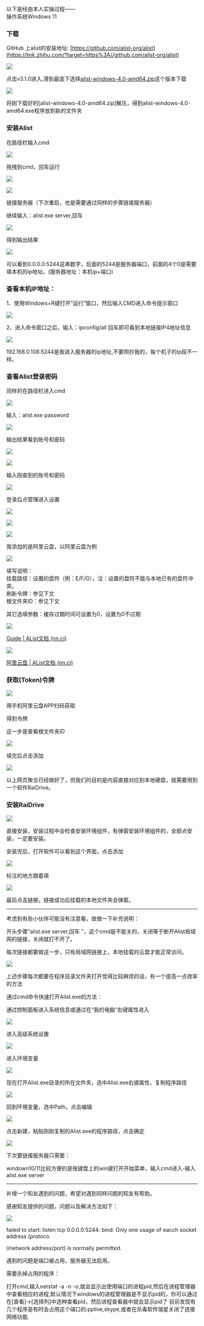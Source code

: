 以下是经由本人实操过程——  
操作系统Windows 11

### 下载

GitHub 上alist的安装地址: [https://github.com/alist-org/alist](https://link.zhihu.com/?target=https%3A//github.com/alist-org/alist)

![](https://pic2.zhimg.com/80/v2-e9e80db483ca8b103043d6df980b123d_720w.webp)

  

  

点击v3.1.0进入,滑到最底下选择[alist-windows-4.0-amd64.zip](https://link.zhihu.com/?target=https%3A//github.com/alist-org/alist/releases/download/v3.1.0/alist-windows-4.0-amd64.zip)这个版本下载

  

![](https://pic3.zhimg.com/80/v2-4e5a39aeff70e6445ce6ffe4234c4e06_720w.webp)

  

将刚下载好的[alist-windows-4.0-amd64.zip]解压，得到alist-windows-4.0-amd64.exe程序放到新的文件夹

### 安装Alist

在路径栏输入cmd

![](https://pic2.zhimg.com/80/v2-76e7e6c2c354d6d39309741c5dda0481_720w.webp)

  

拖拽到cmd，回车运行

![](https://pic1.zhimg.com/80/v2-6ea96acdeab192c671a62cb1a08e6bf8_720w.webp)

  

![](https://pic4.zhimg.com/80/v2-e18a5c4e243697ee19b31612c9613687_720w.webp)

  

链接服务器（下次重启，也是需要通过同样的步骤链接服务器）

继续输入：alist.exe server,回车

![](https://pic2.zhimg.com/80/v2-7a94897ec51cc987c1f0870f9f2ce105_720w.webp)

  

  

得到输出结果

![](https://pic1.zhimg.com/80/v2-6444941ea1e518493dad6d65b2dde648_720w.webp)

  

可以看到0.0.0.0:5244这串数字，后面的5244是服务器端口，前面的4个0是需要填本机的ip地址。(服务器地址：本机ip+端口)

### 查看本机IP地址：

1、使用Windows+R键打开“运行”窗口，然后输入CMD进入命令提示窗口

![](https://pic4.zhimg.com/80/v2-0ac8d84dfbaf1891a59e024b30bb21b7_720w.webp)

  

  

2、进入命令窗口之后，输入：ipconfig/all 回车即可看到本地链接IP4地址信息

![](https://pic4.zhimg.com/80/v2-f7a25d6316ae96434c85e3fac9790ccb_720w.webp)

  

192.168.0.108:5244是我进入服务器的ip地址,不要照抄我的，每个机子的ip段不一样。

### 查看Alist登录密码

同样的在路径栏进入cmd

![](https://pic4.zhimg.com/80/v2-b59924c87a1a777f3f14aa962291abdb_720w.webp)

  

  

输入：alist.exe password

![](https://pic3.zhimg.com/80/v2-6aee7ca905ec85809c5166b74cc5deb2_720w.webp)

  

  

输出结果看到账号和密码

![](https://pic4.zhimg.com/80/v2-10fbcb2c4b3d229c8bee2edec2a9e63b_720w.webp)

  

  

![](https://pic1.zhimg.com/80/v2-aa058f858dc5e48b5a1005667dbdccb4_720w.webp)

  

  

输入刚查到的账号和密码

![](https://pic1.zhimg.com/80/v2-8de2167bb6c5dbd7f1f4edaa6ce11bfc_720w.webp)

  

  

登录后点管理进入设置

![](https://pic1.zhimg.com/80/v2-6ab043f09755f02dc87d92e4d5bedd24_720w.webp)

  

  

![](https://pic1.zhimg.com/80/v2-e44826005a6286cb006e15423e2e0150_720w.webp)

  

  

![](https://pic2.zhimg.com/80/v2-88236f068cab470495a43f06f0100ea1_720w.webp)

  

  

我添加的是阿里云盘，以阿里云盘为例

![](https://pic2.zhimg.com/80/v2-65f69c2208109796fb7facb75f366bd1_720w.webp)

  

填写说明：  
挂载路径：设置的盘符（例：E/F/G），注：设置的盘符不能与本地已有的盘符冲突。  
刷新令牌：参见下文  
根文件夹ID：参见下文

其它选填参数：缓存过期时间可设置为0，设置为0不过期

  

![](https://pic4.zhimg.com/80/v2-cdd77401b7e745eb9f021d9cc4eaf887_720w.webp)

  

[Guide | AList文档 (nn.ci)](https://link.zhihu.com/?target=https%3A//alist.nn.ci/zh/guide/)

  

![](https://pic3.zhimg.com/80/v2-b775f63afe7b82ee04c47652f170713a_720w.webp)

  

  

[阿里云盘 | AList文档 (nn.ci)](https://link.zhihu.com/?target=https%3A//alist.nn.ci/zh/guide/drivers/aliyundrive.html)

### 获取(Token)令牌

  

![](https://pic2.zhimg.com/80/v2-a6455c7203c1f60d43a41111d5695b2d_720w.webp)

  

用手机阿里云盘APP扫码获取

  

  

得到令牌

  

这一步是查看根文件夹ID

![](https://pic4.zhimg.com/80/v2-3e61b57ed0a5b748ea07175fa96d4117_720w.webp)

  

  

填完后点击添加

![](https://pic4.zhimg.com/80/v2-3da29bcee8c8ba8901116b8b3c1213e3_720w.webp)

  

以上网页聚合已经做好了，但我们的目的是内容直接对应到本地硬盘，就需要用到一个软件RaiDrive。

### 安装RaiDrive

  

![](https://pic4.zhimg.com/80/v2-b2f1aea7b275c4b163b29739dfaf9f6b_720w.webp)

  

  

直接安装，安装过程中会检查安装环境组件，有弹窗安装环境组件的，全部点安装，一定要安装。

安装完后，打开软件可以看到这个界面，点击添加

![](https://pic2.zhimg.com/80/v2-7e74febd85b7a533e9b76877381bd745_720w.webp)

  

  

标注的地方跟着填

![](https://pic2.zhimg.com/80/v2-9181a7e95ffad36ca714de0003076f91_720w.webp)

  

最后点击链接，链接成功后挂载的本地文件夹会弹窗。

  

---

考虑到有些小伙伴可能没有注意看，故做一下补充说明：

开头步骤“alist.exe server,回车 ”，这个cmd是不能关的，关闭等于断开Alist局域网的链接，关闭就打不开了。

每次链接都要做这一步，只有局域网链接上，本地挂载的云盘才能正常访问。

![](https://pic2.zhimg.com/80/v2-07519bda7ed2b20dde10eb5812df2309_720w.webp)

上述步骤每次都要在程序目录文件夹打开觉得比较麻烦的话，有一个提高一点效率的方法

通过cmd命令快速打开Alist.exe的方法：

通过控制面板进入系统信息或通过在“我的电脑”右键属性进入

![](https://pic3.zhimg.com/80/v2-bd1257075d4205aecfb353d76b6a2ebe_720w.webp)

进入高级系统设置

![](https://pic2.zhimg.com/80/v2-a59c906b82766563c94ffc8427a0e2c9_720w.webp)

进入环境变量

![](https://pic4.zhimg.com/80/v2-9444470932798153c0f691a1f7e39ee7_720w.webp)

现在打开Alist.exe目录的所在文件夹，选中Alist.exe右键属性，复制程序路径

![](https://pic2.zhimg.com/80/v2-0a3e4a7dcb82d1a6d2e1e52ce96c1249_720w.webp)

回到环境变量，选中Path，点击编辑

![](https://pic1.zhimg.com/80/v2-438b325fc049788369f7279df3916f6c_720w.webp)

点击新建，粘贴刚刚复制的Alist.exe的程序路径，点击确定

![](https://pic4.zhimg.com/80/v2-ca50692803bb4b3002cf826ebcd1e13f_720w.webp)

下次要链接服务器只需要：

windown10/11比较方便的是按键盘上的win键打开开始菜单，输入cmd进入-输入alist.exe server

  

---

  

补增一个知友遇到的问题，希望对遇到同样问题的知友有帮助。

感谢知友提供的问题，问题以及解决方法如下：

  

![](https://pic4.zhimg.com/80/v2-c2881a0c7aaa69aa04ca70d641c7ff2f_720w.webp)

failed to start: listen tcp 0.0.0.0:5244: bind: Only one usage of eacch socket address (protoco

l/network address/port) is normally permitted.

遇到的问题是端口被占用，服务器无法启用。

  

需要杀掉占用的程序：

打开cmd,输入netstat -a -n -o,就会显示出使用端口的进程pid,然后在进程管理器中查看相应的进程,默认情况下windows的进程管理器是不显示pid的，你可以通过在[查看]->[选择列]中选种查看pid，然后进程查看器中就会显示pid了 目前发现有几个程序是有时会占用这个端口的:pplive,skype,或者在杀毒软件瑞星关闭了连接网络功能.